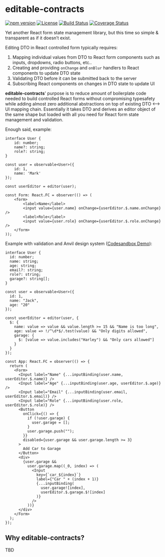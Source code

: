 # editable-contracts
[![npm version](https://badge.fury.io/js/editable-contracts.svg)](https://badge.fury.io/js/editable-contracts)
[![License](https://img.shields.io/badge/License-Apache%202.0-blue.svg)](https://opensource.org/licenses/Apache-2.0) [![Build Status](https://travis-ci.org/servicetitan/editable-contracts.svg?branch=master)](https://travis-ci.org/servicetitan/editable-contracts) [![Coverage Status](https://coveralls.io/repos/github/servicetitan/editable-contracts/badge.svg?branch=master)](https://coveralls.io/github/servicetitan/editable-contracts?branch=master)

Yet another React form state management library, but this time so simple & transparent as if it doesn’t exist.

Editing DTO in React controlled form typically requires:
1) Mapping individual values from DTO to React form components such as inputs, dropdowns, radio buttons, etc..
2) Creating and providing `onChange` and `onBlur` handlers to React components to update DTO state
3) Validating DTO before it can be submitted back to the server
4) Subscribing React components on changes in DTO state to update UI

**editable-contracts**' purpose is to reduce amount of boilerplate code needed to build controlled React forms without compromising typesafety while adding almost zero additional abstractions on top of existing DTO <--> UI mapping chain. Essentially it takes DTO and derives an editor object of the same shape but loaded with all you need for React form state management and validation.

Enough said, example:
```TSX
interface User {
    id: number;
    name?: string;
    role?: string;
}

const user = observable<User>({
    id: 1,
    name: 'Mark'
});

const userEditor = editor(user);

const Form: React.FC = observer(() => (
    <form>
        <label>Name</label>
        <input value={user.name} onChange={userEditor.$.name.onChange} />
        <label>Role</label>
        <input value={user.role} onChange={userEditor.$.role.onChange} />
    </form>
));
```

Example with validation and Anvil design system ([Codesandbox Demo](https://codesandbox.io/s/editable-contracts-demo-v20wom70)):
```TSX
interface User {
  id: number;
  name: string;
  age: string;
  email?: string;
  role?: string;
  garage?: string[];
}

const user = observable<User>({
  id: 1,
  name: "Jack",
  age: "20"
});

const userEditor = editor(user, {
  $: {
    name: value => value && value.length >= 15 && "Name is too long",
    age: value => !/^\d*$/.test(value) && "Only digits allowed",
    garage: {
      $: [value => value.includes("Harley") && "Only cars allowed"]
    }
  }
});

const App: React.FC = observer(() => {
  return (
    <Form>
      <Input label="Name" {...inputBinding(user.name, userEditor.$.name)} />
      <Input label="Age" {...inputBinding(user.age, userEditor.$.age)} />
      <Input label="Email" {...inputBinding(user.email, userEditor.$.email)} />
      <Input label="Role" {...inputBinding(user.role, userEditor.$.role)} />
      <Button
        onClick={() => {
          if (!user.garage) {
            user.garage = [];
          }
          user.garage.push("");
        }}
        disabled={user.garage && user.garage.length >= 3}
      >
        Add Car to Garage
      </Button>
      <div>
        {user.garage &&
          user.garage.map((_0, index) => (
            <Input
              key={`car_${index}`}
              label={"Car " + (index + 1)}
              {...inputBinding(
                user.garage![index],
                userEditor.$.garage.$![index]
              )}
            />
          ))}
      </div>
    </Form>
  );
});
```

## Why editable-contracts?
TBD
